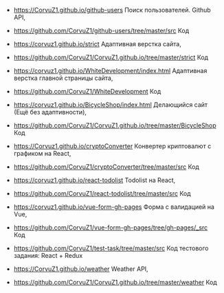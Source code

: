   *  <https://CorvuZ1.github.io/github-users>  Поиск пользователей. Github API,  
  *  <https://github.com/CorvuZ1/github-users/tree/master/src>  Код  
 
 
  *  <https://corvuz1.github.io/strict>  Адаптивная верстка сайта,  
  *  <https://github.com/CorvuZ1/CorvuZ1.github.io/tree/master/strict>  Код


  *  <https://corvuz1.github.io/WhiteDevelopment/index.html>  Адаптивная верстка главной страницы сайта,  
  *  <https://github.com/CorvuZ1/WhiteDevelopment>  Код  


  *  <https://corvuz1.github.io/BicycleShop/index.html> Делающийся сайт (Ещё без адаптивности),  
  *  <https://github.com/CorvuZ1/CorvuZ1.github.io/tree/master/BicycleShop> Код  


  *  <https://Corvuz1.github.io/cryptoConverter>  Конвертер криптовалют с графиком на React,  
  *  <https://github.com/CorvuZ1/cryptoConverter/tree/master/src>  Код  


  *  <https://corvuz1.github.io/react-todolist>  Todolist на React,  
  *  <https://github.com/CorvuZ1/react-todolist/tree/master/src>  Код  


  *  <https://corvuz1.github.io/vue-form-gh-pages>  Форма с валидацией на Vue,  
  *  <https://github.com/CorvuZ1/vue-form-gh-pages/tree/gh-pages/_src>  Код


  *  <https://github.com/CorvuZ1/test-task/tree/master/src>  Код тестового задания: React + Redux  


  *  <https://CorvuZ1.github.io/weather>  Weather API,  
  *  <https://github.com/CorvuZ1/CorvuZ1.github.io/tree/master/weather>  Код  




